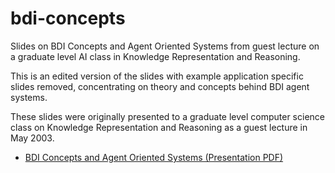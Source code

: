 # bdi-concepts
Slides on BDI Concepts and Agent Oriented Systems from guest lecture on a
graduate level AI class in Knowledge Representation and Reasoning.

This is an edited version of the slides with example application specific
slides removed, concentrating on theory and concepts behind BDI agent systems. 

These slides were originally presented to a graduate level computer science
class on Knowledge Representation and Reasoning as a guest lecture in May 2003.

* [BDI Concepts and Agent Oriented Systems (Presentation PDF)]()
